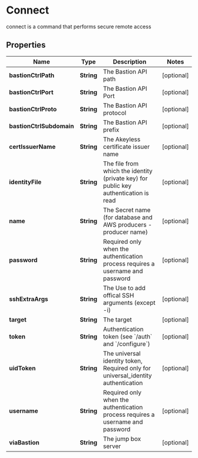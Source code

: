 

# Connect

connect is a command that performs secure remote access
## Properties

Name | Type | Description | Notes
------------ | ------------- | ------------- | -------------
**bastionCtrlPath** | **String** | The Bastion API path |  [optional]
**bastionCtrlPort** | **String** | The Bastion API Port |  [optional]
**bastionCtrlProto** | **String** | The Bastion API protocol |  [optional]
**bastionCtrlSubdomain** | **String** | The Bastion API prefix |  [optional]
**certIssuerName** | **String** | The Akeyless certificate issuer name |  [optional]
**identityFile** | **String** | The file from which the identity (private key) for public key authentication is read |  [optional]
**name** | **String** | The Secret name (for database and AWS producers - producer name) |  [optional]
**password** | **String** | Required only when the authentication process requires a username and password |  [optional]
**sshExtraArgs** | **String** | The Use to add offical SSH arguments (except -i) |  [optional]
**target** | **String** | The target |  [optional]
**token** | **String** | Authentication token (see &#x60;/auth&#x60; and &#x60;/configure&#x60;) |  [optional]
**uidToken** | **String** | The universal identity token, Required only for universal_identity authentication |  [optional]
**username** | **String** | Required only when the authentication process requires a username and password |  [optional]
**viaBastion** | **String** | The jump box server |  [optional]



